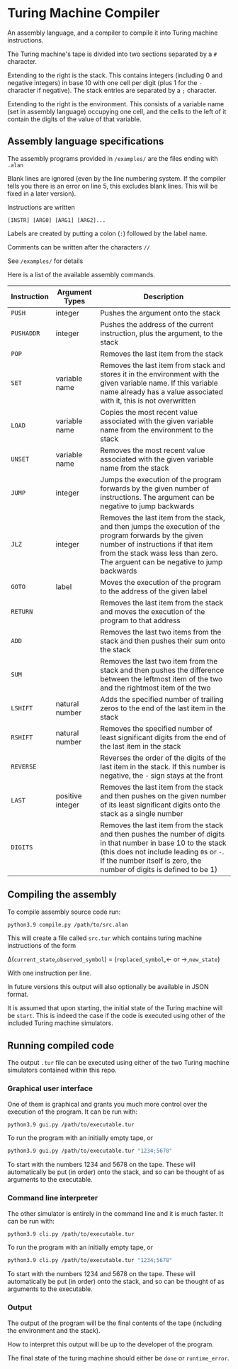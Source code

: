 # Turing Machine Compiler

An assembly language, and a compiler to compile it into Turing machine instructions.

The Turing machine's tape is divided into two sections separated by a `#` character.

Extending to the right is the stack. This contains integers (including 0 and negative integers) in base 10 with one cell per digit (plus 1 for the `-` character if negative). The stack entries are separated by a `;` character.

Extending to the right is the environment. This consists of a variable name (set in assembly language) occupying one cell, and the cells to the left of it contain the digits of the value of that variable.

## Assembly language specifications

The assembly programs provided in `/examples/` are the files ending with `.alan`

Blank lines are ignored (even by the line numbering system. If the compiler tells you there is an error on line 5, this excludes blank lines. This will be fixed in a later version).

Instructions are written

```
[INSTR] [ARG0] [ARG1] [ARG2]...
```

Labels are created by putting a colon (`:`) followed by the label name.

Comments can be written after the characters `//`

See `/examples/` for details


Here is a list of the available assembly commands.

| Instruction | Argument Types   | Description                                                                                                                                                                                                                         |
|-------------|------------------|-------------------------------------------------------------------------------------------------------------------------------------------------------------------------------------------------------------------------------------|
| `PUSH`      | integer          | Pushes the argument onto the stack                                                                                                                                                                                                  |
| `PUSHADDR`  | integer          | Pushes the address of the current instruction, plus the argument, to the stack                                                                                                                                                      |
| `POP`       |                  | Removes the last item from the stack                                                                                                                                                                                                |
| `SET`       | variable name    | Removes the last item from stack and stores it in the environment with the given variable name. If this variable name already has a value associated with it, this is not overwritten                                               |
| `LOAD`      | variable name    | Copies the most recent value associated with the given variable name from the environment to the stack                                                                                                                              |
| `UNSET`     | variable name    | Removes the most recent value associated with the given variable name from the stack                                                                                                                                                |
| `JUMP`      | integer          | Jumps the execution of the program forwards by the given number of instructions. The argument can be negative to jump backwards                                                                                                     |
| `JLZ`       | integer          | Removes the last item from the stack, and then jumps the execution of the program forwards by the given number of instructions if that item from the stack wass less than zero. The arguent can be negative to jump backwards       |
| `GOTO`      | label            | Moves the execution of the program to the address of the given label                                                                                                                                                                |
| `RETURN`    |                  | Removes the last item from the stack and moves the execution of the program to that address                                                                                                                                         |
| `ADD`       |                  | Removes the last two items from the stack and then pushes their sum onto the stack                                                                                                                                                  |
| `SUM`       |                  | Removes the last two item from the stack and then pushes the difference between the leftmost item of the two and the rightmost item of the two                                                                                      |
| `LSHIFT`    | natural number   | Adds the specified number of trailing zeros to the end of the last item in the stack                                                                                                                                                |
| `RSHIFT`    | natural number   | Removes the specified number of least significant digits from the end of the last item in the stack                                                                                                                                 |
| `REVERSE`   |                  | Reverses the order of the digits of the last item in the stack. If this number is negative, the `-` sign stays at the front                                                                                                         |
| `LAST`      | positive integer | Removes the last item from the stack and then pushes on the given number of its least significant digits onto the stack as a single number                                                                                          |
| `DIGITS`    |                  | Removes the last item from the stack and then pushes the number of digits in that number in base 10 to the stack (this does not include leading `0`s or `-`. If the number itself is zero, the number of digits is defined to be 1) |

## Compiling the assembly

To compile assembly source code run:

```bash
python3.9 compile.py /path/to/src.alan
```

This will create a file called `src.tur` which contains turing machine instructions of the form

&Delta;(`current_state`,`observed_symbol`) = (`replaced_symbol`,&larr; or &rarr;,`new_state`)


With one instruction per line.

In future versions this output will also optionally be available in JSON format.

It is assumed that upon starting, the initial state of the Turing machine will be `start`. This is indeed the case if the code is executed using other of the included Turing machine simulators.

## Running compiled code

The output `.tur` file can be executed using either of the two Turing machine simulators contained within this repo.

### Graphical user interface

One of them is graphical and grants you much more control over the execution of the program. It can be run with:

```bash
python3.9 gui.py /path/to/executable.tur
```

To run the program with an initially empty tape, or

```bash
python3.9 gui.py /path/to/executable.tur "1234;5678"
```

To start with the numbers 1234 and 5678 on the tape. These will automatically be put (in order) onto the stack, and so can be thought of as arguments to the executable.

### Command line interpreter

The other simulator is entirely in the command line and it is much faster. It can be run with:

```bash
python3.9 cli.py /path/to/executable.tur
```

To run the program with an initially empty tape, or

```bash
python3.9 cli.py /path/to/executable.tur "1234;5678"
```

To start with the numbers 1234 and 5678 on the tape. These will automatically be put (in order) onto the stack, and so can be thought of as arguments to the executable.

### Output

The output of the program will be the final contents of the tape (including the environment and the stack).

How to interpret this output will be up to the developer of the program.

The final state of the turing machine should either be `done` or `runtime_error`.